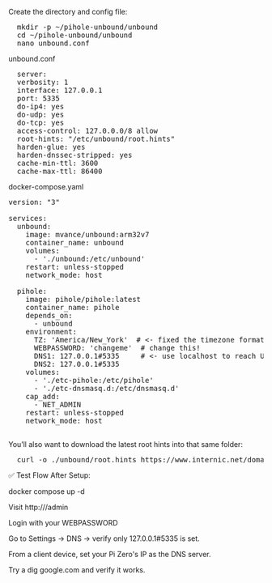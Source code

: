 Create the directory and config file:

<pre>
  mkdir -p ~/pihole-unbound/unbound
  cd ~/pihole-unbound/unbound
  nano unbound.conf
</pre>
unbound.conf
<pre>
  server:
  verbosity: 1
  interface: 127.0.0.1
  port: 5335
  do-ip4: yes
  do-udp: yes
  do-tcp: yes
  access-control: 127.0.0.0/8 allow
  root-hints: "/etc/unbound/root.hints"
  harden-glue: yes
  harden-dnssec-stripped: yes
  cache-min-ttl: 3600
  cache-max-ttl: 86400
</pre>
docker-compose.yaml
<pre>
version: "3"

services:
  unbound:
    image: mvance/unbound:arm32v7
    container_name: unbound
    volumes:
      - './unbound:/etc/unbound'
    restart: unless-stopped
    network_mode: host

  pihole:
    image: pihole/pihole:latest
    container_name: pihole
    depends_on:
      - unbound
    environment:
      TZ: 'America/New_York'  # <- fixed the timezone format
      WEBPASSWORD: 'changeme'  # change this!
      DNS1: 127.0.0.1#5335     # <- use localhost to reach Unbound in host mode
      DNS2: 127.0.0.1#5335
    volumes:
      - './etc-pihole:/etc/pihole'
      - './etc-dnsmasq.d:/etc/dnsmasq.d'
    cap_add:
      - NET_ADMIN
    restart: unless-stopped
    network_mode: host

</pre>

You’ll also want to download the latest root hints into that same folder:

<pre>
  curl -o ./unbound/root.hints https://www.internic.net/domain/named.root 
</pre>

✅ Test Flow After Setup:

docker compose up -d

Visit http://<pi-zero-ip>/admin

Login with your WEBPASSWORD

Go to Settings → DNS → verify only 127.0.0.1#5335 is set.

From a client device, set your Pi Zero's IP as the DNS server.

Try a dig google.com and verify it works.
